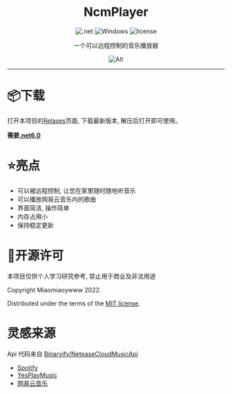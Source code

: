 <div align="center">

<!--![Alt](exp.png "exp")-->

# NcmPlayer

![.net](https://img.shields.io/badge/C%23-.net6.0-orange)
![Windows](https://img.shields.io/badge/Windows-7.0%2B-orange)
![license](https://img.shields.io/github/license/Miaoywww/NeteaseCloudMusicControl)

一个可以远程控制的音乐播放器

![Alt](https://repobeats.axiom.co/api/embed/f1a32f5de680e028fc13fd13f986a538742f5f17.svg "Repobeats analytics image")

***

</div>

# 📦️下载

打开本项目的[Relases](https://github.com/Miaoywww/NeteaseCloudMusicControl/releases)页面, 下载最新版本, 解压后打开即可使用。

**需要[.net6.0](https://dotnet.microsoft.com/zh-cn/download/dotnet/6.0)**


# ⭐亮点

- 可以被远程控制, 让您在家里随时随地听音乐
- 可以播放网易云音乐内的歌曲
- 界面简洁, 操作简单
- 内存占用小
- 保持稳定更新

# 📜开源许可

本项目仅供个人学习研究参考, 禁止用于商业及非法用途

Copyright Miaomiaoywww 2022.

Distributed under the terms of the [MIT license](https://github.com/Miaoywww/NeteaseCloudMusicControl/blob/master/LICENSE.txt).

# 灵感来源

Api 代码来自 [Binaryify/NeteaseCloudMusicApi](https://github.com/Binaryify/NeteaseCloudMusicApi)

- [Spotify](https://www.spotify.com/)
- [YesPlayMusic](https://github.com/qier222/YesPlayMusic)
- [网易云音乐](https://music.163.com/)